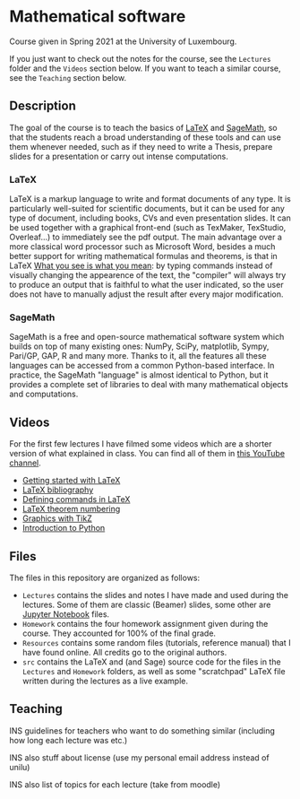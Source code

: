 # Mathematical software

Course given in Spring 2021 at the University of Luxembourg.

If you just want to check out the notes for the course, see the `Lectures`
folder and the `Videos` section below. If you want to teach a similar course,
see the `Teaching` section below.

## Description

The goal of the course is to teach the basics of
[LaTeX](https://en.wikipedia.org/wiki/LaTeX) and
[SageMath](https://www.sagemath.org/), so that the students reach a broad
understanding of these tools and can use them whenever needed, such as if they
need to write a Thesis, prepare slides for a presentation or carry out
intense computations.

### LaTeX

LaTeX is a markup language to write and format documents of any type. It is
particularly well-suited for scientific documents, but it can be used for any
type of document, including books, CVs and even presentation slides.
It can be used together with a graphical front-end (such as TexMaker,
TexStudio, Overleaf...) to immediately see the pdf output. The main advantage
over a more classical word processor such as Microsoft Word, besides a much
better support for writing mathematical formulas and theorems, is that in
LaTeX [What you see is what you mean](https://en.wikipedia.org/wiki/WYSIWYM):
by typing commands instead of
visually changing the appearence of the text, the "compiler" will always try to
produce an output that is faithful to what the user indicated, so the user does
not have to manually adjust the result after every major modification.

### SageMath

SageMath is a free and open-source mathematical software system which builds
on top of many existing ones: NumPy, SciPy, matplotlib, Sympy, Pari/GP, GAP, R
and many more. Thanks to it, all the features all these languages can be
accessed from a common Python-based interface.
In practice, the SageMath "language" is almost identical to Python, but it
provides a complete set of libraries to deal with many mathematical objects and
computations.

## Videos

For the first few lectures I have filmed some videos which are a shorter
version of what explained in class. You can find all of them in [this YouTube
channel](https://www.youtube.com/channel/UCUPWzPfoW5UJInqZcqGCigg).

* [Getting started with LaTeX](https://www.youtube.com/watch?v=HVvQpZEeIDI)
* [LaTeX bibliography](https://www.youtube.com/watch?v=-KrNY7BXdPo)
* [Defining commands in LaTeX](https://www.youtube.com/watch?v=IFt259434Zg)
* [LaTeX theorem numbering](https://www.youtube.com/watch?v=pjm18Ceg6lg)
* [Graphics with TikZ](https://www.youtube.com/watch?v=mWqhB6qOIk0)
* [Introduction to Python](https://www.youtube.com/watch?v=b7k3hlW2DMs)

## Files

The files in this repository are organized as follows:

* `Lectures` contains the slides and notes I have made and used during the
  lectures. Some of them are classic (Beamer) slides, some other are
  [Jupyter Notebook](https://jupyter.org/) files.
* `Homework` contains the four homework assignment given during the course.
  They accounted for 100% of the final grade.
* `Resources` contains some random files (tutorials, reference manual) that I
  have found online. All credits go to the original authors.
* `src` contains the LaTeX and (and Sage) source code for the files in the
  `Lectures` and `Homework` folders, as well as some "scratchpad" LaTeX file
  written during the lectures as a live example.

## Teaching

INS guidelines for teachers who want to do something similar (including how long
each lecture was etc.)

INS also stuff about license (use my personal email address instead of unilu)

INS also list of topics for each lecture (take from moodle)
